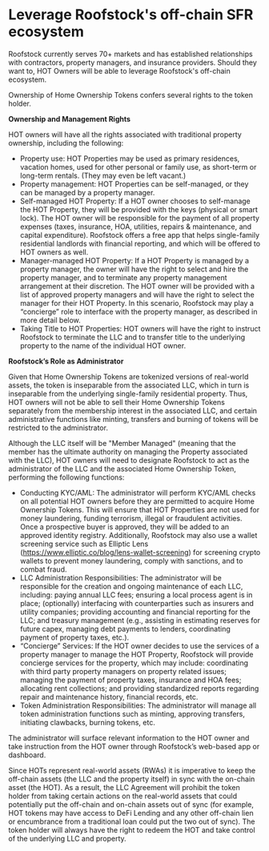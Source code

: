 # Leverage Roofstock's off-chain SFR ecosystem

Roofstock currently serves 70+ markets and has established relationships with contractors, property managers, and insurance providers. Should they want to, HOT Owners will be able to leverage Roofstock's off-chain ecosystem.&#x20;

Ownership of Home Ownership Tokens confers several rights to the token holder.

**Ownership and Management Rights** &#x20;

HOT owners will have all the rights associated with traditional property ownership, including the following:&#x20;

* Property use: HOT Properties may be used as primary residences, vacation homes, used for other personal or family use, as short-term or long-term rentals. (They may even be left vacant.)&#x20;
* Property management: HOT Properties can be self-managed, or they can be managed by a property manager. &#x20;
* Self-managed HOT Property: If a HOT owner chooses to self-manage the HOT Property, they will be provided with the keys (physical or smart lock). The HOT owner will be responsible for the payment of all property expenses (taxes, insurance, HOA, utilities, repairs & maintenance, and capital expenditure). Roofstock offers a free app that helps single-family residential landlords with financial reporting, and which will be offered to HOT owners as well.&#x20;
* Manager-managed HOT Property: If a HOT Property is managed by a property manager, the owner will have the right to select and hire the property manager, and to terminate any property management arrangement at their discretion. The HOT owner will be provided with a list of approved property managers and will have the right to select the manager for their HOT Property. In this scenario, Roofstock may play a “concierge” role to interface with the property manager, as described in more detail below.&#x20;
* Taking Title to HOT Properties: HOT owners will have the right to instruct Roofstock to terminate the LLC and to transfer title to the underlying property to the name of the individual HOT owner.&#x20;

**Roofstock’s Role as Administrator**&#x20;

Given that Home Ownership Tokens are tokenized versions of real-world assets, the token is inseparable from the associated LLC, which in turn is inseparable from the underlying single-family residential property. Thus, HOT owners will not be able to sell their Home Ownership Tokens separately from the membership interest in the associated LLC, and certain administrative functions like minting, transfers and burning of tokens will be restricted to the administrator. &#x20;

Although the LLC itself will be "Member Managed" (meaning that the member has the ultimate authority on managing the Property associated with the LLC), HOT owners will need to designate Roofstock to act as the administrator of the LLC and the associated Home Ownership Token, performing the following functions: &#x20;

* Conducting KYC/AML: The administrator will perform KYC/AML checks on all potential HOT owners before they are permitted to acquire Home Ownership Tokens. This will ensure that HOT Properties are not used for money laundering, funding terrorism, illegal or fraudulent activities. Once a prospective buyer is approved, they will be added to an approved identity registry. Additionally, Roofstock may also use a wallet screening service such as Elliptic Lens (https://www.elliptic.co/blog/lens-wallet-screening) for screening crypto wallets to prevent money laundering, comply with sanctions, and to combat fraud. &#x20;
* LLC Administration Responsibilities: The administrator will be responsible for the creation and ongoing maintenance of each LLC, including: paying annual LLC fees; ensuring a local process agent is in place; (optionally) interfacing with counterparties such as insurers and utility companies; providing accounting and financial reporting for the LLC; and treasury management (e.g., assisting in estimating reserves for future capex, managing debt payments to lenders, coordinating payment of property taxes, etc.).&#x20;
* “Concierge” Services: If the HOT owner decides to use the services of a property manager to manage the HOT Property, Roofstock will provide concierge services for the property, which may include: coordinating with third party property managers on property related issues; managing the payment of property taxes, insurance and HOA fees; allocating rent collections; and providing standardized reports regarding repair and maintenance history, financial records, etc. &#x20;
* Token Administration Responsibilities: The administrator will manage all token administration functions such as minting, approving transfers, initiating clawbacks, burning tokens, etc.  &#x20;

The administrator will surface relevant information to the HOT owner and take instruction from the HOT owner through Roofstock’s web-based app or dashboard.&#x20;

Since HOTs represent real-world assets (RWAs) it is imperative to keep the off-chain assets (the LLC and the property itself) in sync with the on-chain asset (the HOT). As a result, the LLC Agreement will prohibit the token holder from taking certain actions on the real-world assets that could potentially put the off-chain and on-chain assets out of sync (for example, HOT tokens may have access to DeFi Lending and any other off-chain lien or encumbrance from a traditional loan could put the two out of sync). The token holder will always have the right to redeem the HOT and take control of the underlying LLC and property. &#x20;
